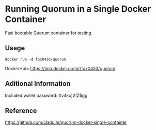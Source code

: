 # Running Quorum in a Single Docker Container

Fast bootable Quorum container for testing.

## Usage
```
docker run -d fox0430/quorum
```

DockerHub: https://hub.docker.com/r/fox0430/quorum

## Aditional Information
Included wallet password: Xv4kx)2(Z$gg

## Reference
https://github.com/cladular/quorum-docker-single-container
